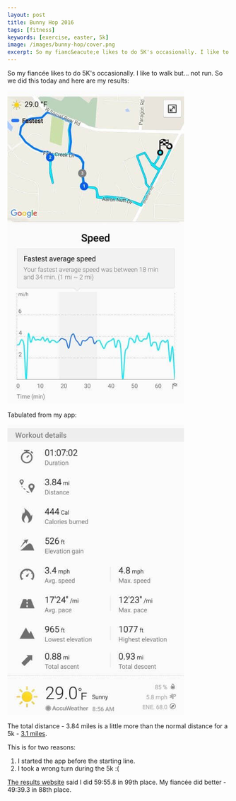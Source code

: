 ```yaml
---
layout: post
title: Bunny Hop 2016
tags: [fitness]
keywords: [exercise, easter, 5k]
image: /images/bunny-hop/cover.png
excerpt: So my fianc&eacute;e likes to do 5K's occasionally. I like to walk but... not run.
---
```


So my fianc&eacute;e likes to do 5K's occasionally. I like to walk but... not run. So we did this today and here are my results:

![Bunny Hop 2016](/images/bunny-hop/2016a.jpg)

Tabulated from my app:

![Bunny Hop 2016](/images/bunny-hop/2016b.jpg)

The total distance - 3.84 miles is a little more than the normal distance for a 5k - [3.1 miles](https://www.google.com/?searchl#q=5+kilometers+to+miles).

This is for two reasons:

1. I started the app before the starting line.
2. I took a wrong turn during the 5k :(

[The results website](https://www.speedy-feet.com/races/2016/0326/hop-ov.htm) said I did 59:55.8 in 99th place. My fianc&eacute;e did better - 49:39.3 in 88th place. 

